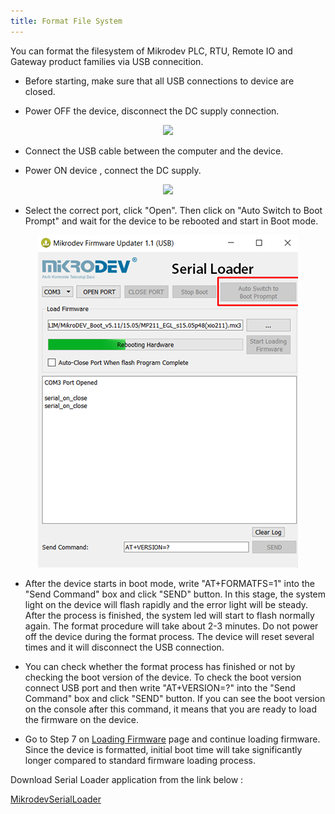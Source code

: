 ```yaml
---
title: Format File System
---
```


You can  format the filesystem of Mikrodev PLC, RTU, Remote IO and Gateway product families via USB connecition.

* Before starting, make sure that all USB connections to device are closed.

* Power OFF the device, disconnect the DC supply connection.

<center>

 ![](http://www.mikrodev.com/images/wiki/en/disconnect.gif)

</center>

* Connect the USB cable between the computer and the device.

* Power ON device , connect the DC supply.
 
<center>

 ![](http://www.mikrodev.com/images/wiki/en/connect.gif)

</center>

* Select the correct port, click "Open". Then click on "Auto Switch to Boot Prompt" and wait for the device to be rebooted and start in Boot mode.

<center>

![mikrodiagram-formatfilesystem-01](/img/mikrodiagram-formatfilesystem-01.png)

</center>

* After the device starts in boot mode, write "AT+FORMATFS=1" into the "Send Command" box  and click "SEND" button. In this stage, the system light on the device will flash rapidly and the error light will be steady. After the process is finished, the system led will start to flash normally again. The format procedure will take about 2-3 minutes. Do not power off the device during the format process. The device will reset several times and it will disconnect the USB connection.

* You can check whether the format process has finished or not by checking the boot version of the device. To check the boot version connect USB port and then write "AT+VERSION=?" into the "Send Command" box  and click "SEND" button. If you can see the boot version on the console after this command, it means that you are ready to load the firmware on the device.

* Go to Step 7 on [Loading Firmware](Mikrodiagram-Updating-Firmware) page and continue loading firmware. Since the device is formatted, initial boot time will take significantly longer compared to standard firmware loading process.

Download Serial Loader application from the link below :

[MikrodevSerialLoader](https://www.mikrodev.com/downloads/drivers/MikrodevSerialLoader.zip)
